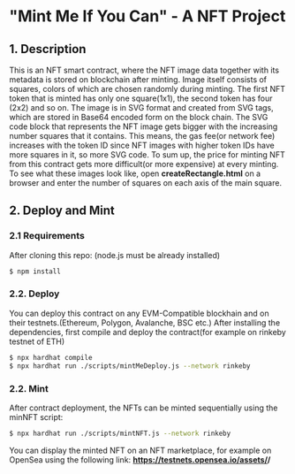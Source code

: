 # "Mint Me If You Can" - A NFT Project

## 1. Description

This is an NFT smart contract, where the NFT image data together with its metadata is stored on blockchain after minting. Image itself consists of squares, colors of which are chosen randomly during minting.
The first NFT token that is minted has only one square(1x1), the second token has four (2x2) and so on. The image is in SVG format and created from SVG tags, which are stored in Base64 encoded form on the block chain. The SVG code block that represents the NFT image gets bigger with the increasing number squares that it contains. This means, the gas fee(or network fee) increases with the token ID since NFT images with higher token IDs have more squares in it, so more SVG code. To sum up, the price for minting NFT from this contract gets more difficult(or more expensive) at every minting.
To see what these images look like, open **createRectangle.html** on a browser and enter the number of squares on each axis of the main square.

## 2. Deploy and Mint

### 2.1 Requirements

After cloning this repo: (node.js must be already installed)

```bash
$ npm install
```

### 2.2. Deploy

You can deploy this contract on any EVM-Compatible blockhain and on their testnets.(Ethereum, Polygon, Avalanche, BSC etc.)
After installing the dependencies, first compile and deploy the contract(for example on rinkeby testnet of ETH)

```bash
$ npx hardhat compile
$ npx hardhat run ./scripts/mintMeDeploy.js --network rinkeby
```

### 2.2. Mint

After contract deployment, the NFTs can be minted sequentially using the minNFT script:

```bash
$ npx hardhat run ./scripts/mintNFT.js --network rinkeby
```

You can display the minted NFT on an NFT marketplace, for example on OpenSea using the following link:
**https://testnets.opensea.io/assets/<NFT Contract Address>/<Token ID>**
